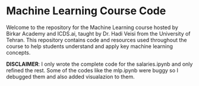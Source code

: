 # Machine Learning Course Code

Welcome to the repository for the Machine Learning course hosted by Birkar Academy and ICDS.ai, taught by Dr. Hadi Veisi from the University of Tehran. This repository contains code and resources used throughout the course to help students understand and apply key machine learning concepts.

**DISCLAIMER**: I only wrote the complete code for the salaries.ipynb and only refined the rest. Some of the codes like the mlp.ipynb were buggy so I debugged them and also added visualazion to them.

